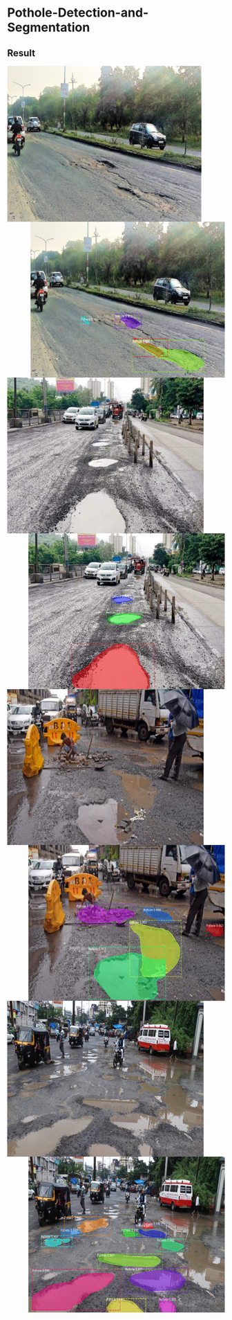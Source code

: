 # Pothole-Detection-and-Segmentation
## Result

<p align="center" width="100%">
  <img align="left" alt="Before" src="demo/1.jpg" height="360px" width="450px"> 
  <img align="right" alt="After" src="demo/1r.png" height="360px" width="450px">
</p>  

<p align="center" width="100%">
  <img align="left" alt="Before" src="demo/2.jpg" height="360px" width="455px"> 
  <img align="right" alt="After" src="demo/2r.png" height="360px" width="455px">
</p>

<p align="center" width="100%">
  <img align="left" alt="Before" src="demo/3.jpg" height="360px" width="455px"> 
  <img align="right" alt="After" src="demo/3r.png" height="360px" width="455px">
</p>

<p align="center" width="100%">
  <img align="left" alt="Before" src="demo/4.jpg" height="360px" width="455px"> 
  <img align="right" alt="After" src="demo/4r.png" height="360px" width="455px">
</p>
